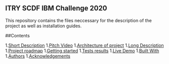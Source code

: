 ## ITRY SCDF IBM Challenge 2020
This repository contains the files neccessary for the description of the project as well as installation guides.

##Contents

1.[Short Description](#Short-Description)
1.[Pitch Video](#Ptich-Video)
1.[Architecture of project](#Architecture-of-project)
1.[Long Description](#Long-Description)
1.[Project roadmap](#Project-roadmap)
1.[Getting started](#Getting-started)
1.[Tests results](#Tests-results)
1.[Live Demo](#Livve-Demo)
1.[Built With](#Built-with)
1.[Authors](#Authors)
1.[Acknowledgements](#Acknowledgements)

